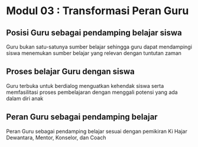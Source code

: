 # Modul 03 : Transformasi Peran Guru

## Posisi Guru sebagai pendamping belajar siswa
Guru bukan satu-satunya sumber belajar sehingga guru dapat mendampingi siswa menemukan sumber belajar yang relevan dengan tuntutan zaman

## Proses belajar Guru dengan siswa
Guru terbuka untuk berdialog menguatkan kehendak siswa serta memfasilitasi proses pembelajaran dengan menggali potensi yang ada dalam diri anak

## Peran Guru sebagai pendamping belajar
Peran Guru sebagai pendamping belajar sesuai dengan pemikiran Ki Hajar Dewantara, Mentor, Konselor, dan Coach

